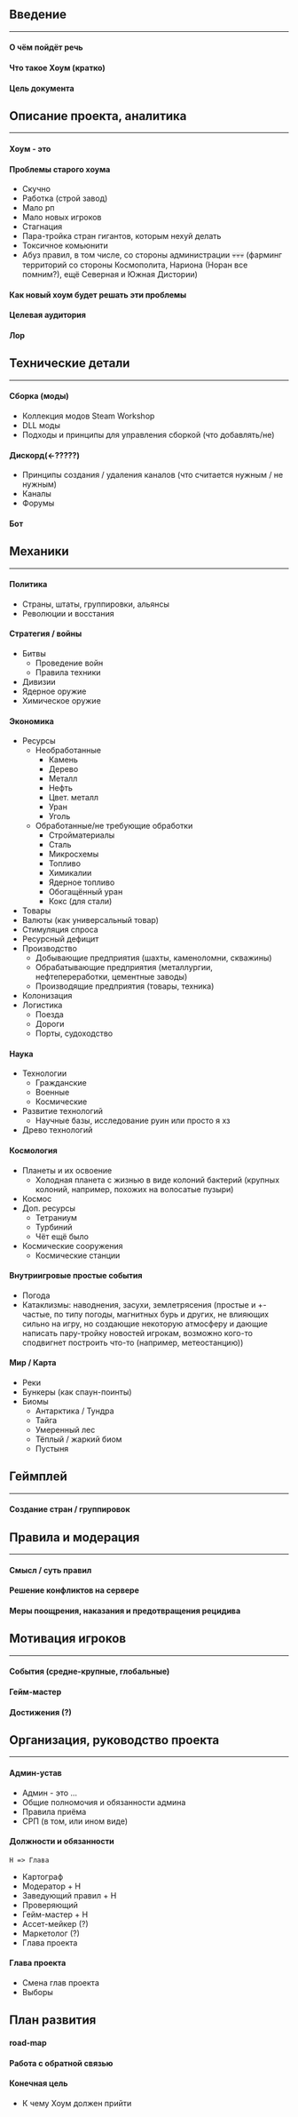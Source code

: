 ## Введение
---
#### О чём пойдёт речь
#### Что такое Хоум (кратко)
#### Цель документа


## Описание проекта, аналитика
---
#### Хоум - это
#### Проблемы старого хоума
- Скучно
- Работка (строй завод)
- Мало рп
- Мало новых игроков
- Стагнация
- Пара-тройка стран гигантов, которым нехуй делать
- Токсичное комьюнити
- Абуз правил, в том числе, со стороны администрации 💀💀💀 (фарминг территорий со стороны Космополита, Нариона (Норан все помним?), ещё Северная и Южная Дистории)
#### Как новый хоум будет решать эти проблемы
#### Целевая аудитория
#### Лор


## Технические детали
---
#### Сборка (моды)
- Коллекция модов Steam Workshop
- DLL моды
- Подходы и принципы для управления сборкой (что добавлять/не)
#### Дискорд(←?????)
- Принципы создания / удаления каналов (что считается нужным / не нужным)
- Каналы
- Форумы
#### Бот


## Механики
---
#### Политика
- Страны, штаты, группировки, альянсы
- Революции и восстания
#### Стратегия / войны
- Битвы
	- Проведение войн
	- Правила техники
- Дивизии
- Ядерное оружие
- Химическое оружие
#### Экономика
- Ресурсы
	- Необработанные
		- Камень
		- Дерево
		- Металл
		- Нефть
		- Цвет. металл
		- Уран
		- Уголь
	- Обработанные/не требующие обработки
		- Стройматериалы
		- Сталь
		- Микросхемы
		- Топливо
		- Химикалии
		- Ядерное топливо
		- Обогащённый уран
		- Кокс (для стали)
- Товары
- Валюты (как универсальный товар)
- Стимуляция спроса
- Ресурсный дефицит
- Производство
	- Добывающие предприятия (шахты, каменоломни, скважины)
	- Обрабатывающие предприятия (металлургии, нефтепереработки, цементные заводы)
	- Производящие предприятия (товары, техника)
- Колонизация
- Логистика
	- Поезда
	- Дороги
	- Порты, судоходство
#### Наука
- Технологии
	- Гражданские
	- Военные
	- Космические
- Развитие технологий
	- Научные базы, исследование руин или просто я хз
- Древо технологий
#### Космология
- Планеты и их освоение
	- Холодная планета с жизнью в виде колоний бактерий (крупных колоний, например, похожих на волосатые пузыри)
- Космос
- Доп. ресурсы
	- Тетраниум
	- Турбиний
	- Чёт ещё было
- Космические сооружения
	- Космические станции
#### Внутриигровые простые события
- Погода
- Катаклизмы: наводнения, засухи, землетрясения (простые и +- частые, по типу погоды, магнитных бурь и других, не влияющих сильно на игру, но создающие некоторую атмосферу и дающие написать пару-тройку новостей игрокам, возможно кого-то сподвигнет построить что-то (например, метеостанцию))
#### Мир / Карта
- Реки
- Бункеры (как спаун-поинты)
- Биомы
	- Антарктика / Тундра
	- Тайга
	- Умеренный лес
	- Тёплый / жаркий биом
	- Пустыня


## Геймплей
---
#### Создание стран / группировок
## Правила и модерация
---
#### Смысл / суть правил
#### Решение конфликтов на сервере
#### Меры поощрения, наказания и предотвращения рецидива


## Мотивация игроков
---
#### События (средне-крупные, глобальные)
#### Гейм-мастер
#### Достижения (?)


## Организация, руководство проекта
---
#### Админ-устав
- Админ - это ...
- Общие полномочия и обязанности админа
- Правила приёма
- СРП (в том, или ином виде)
#### Должности и обязанности
`H => Глава`
- Картограф
- Модератор + H
- Заведующий правил + H
- Проверяющий
- Гейм-мастер + H
- Ассет-мейкер (?)
- Маркетолог (?)
- Глава проекта
#### Глава проекта
- Смена глав проекта
- Выборы


## План развития
#### road-map
#### Работа с обратной связью
#### Конечная цель
- К чему Хоум должен прийти